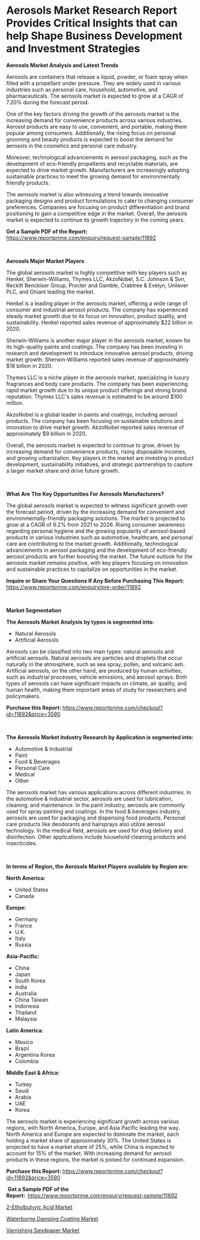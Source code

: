 <p><h1>Aerosols Market Research Report Provides Critical Insights that can help Shape Business Development and Investment Strategies</h1></p><p><strong>Aerosols Market Analysis and Latest Trends</strong></p>
<p><p>Aerosols are containers that release a liquid, powder, or foam spray when filled with a propellant under pressure. They are widely used in various industries such as personal care, household, automotive, and pharmaceuticals. The aerosols market is expected to grow at a CAGR of 7.20% during the forecast period. </p><p>One of the key factors driving the growth of the aerosols market is the increasing demand for convenience products across various industries. Aerosol products are easy to use, convenient, and portable, making them popular among consumers. Additionally, the rising focus on personal grooming and beauty products is expected to boost the demand for aerosols in the cosmetics and personal care industry.</p><p>Moreover, technological advancements in aerosol packaging, such as the development of eco-friendly propellants and recyclable materials, are expected to drive market growth. Manufacturers are increasingly adopting sustainable practices to meet the growing demand for environmentally friendly products.</p><p>The aerosols market is also witnessing a trend towards innovative packaging designs and product formulations to cater to changing consumer preferences. Companies are focusing on product differentiation and brand positioning to gain a competitive edge in the market. Overall, the aerosols market is expected to continue its growth trajectory in the coming years.</p></p>
<p><strong>Get a Sample PDF of the Report:&nbsp;</strong> <a href="https://www.reportprime.com/enquiry/request-sample/11892">https://www.reportprime.com/enquiry/request-sample/11892</a></p>
<p>&nbsp;</p>
<p><strong>Aerosols Major Market Players</strong></p>
<p><p>The global aerosols market is highly competitive with key players such as Henkel, Sherwin-Williams, Thymes LLC, AkzoNobel, S.C. Johnson & Son, Reckitt Benckiser Group, Procter and Gamble, Crabtree & Evelyn, Unilever PLC, and Ghiant leading the market.</p><p>Henkel is a leading player in the aerosols market, offering a wide range of consumer and industrial aerosol products. The company has experienced steady market growth due to its focus on innovation, product quality, and sustainability. Henkel reported sales revenue of approximately $22 billion in 2020.</p><p>Sherwin-Williams is another major player in the aerosols market, known for its high-quality paints and coatings. The company has been investing in research and development to introduce innovative aerosol products, driving market growth. Sherwin-Williams reported sales revenue of approximately $18 billion in 2020.</p><p>Thymes LLC is a niche player in the aerosols market, specializing in luxury fragrances and body care products. The company has been experiencing rapid market growth due to its unique product offerings and strong brand reputation. Thymes LLC's sales revenue is estimated to be around $100 million.</p><p>AkzoNobel is a global leader in paints and coatings, including aerosol products. The company has been focusing on sustainable solutions and innovation to drive market growth. AkzoNobel reported sales revenue of approximately $9 billion in 2020.</p><p>Overall, the aerosols market is expected to continue to grow, driven by increasing demand for convenience products, rising disposable incomes, and growing urbanization. Key players in the market are investing in product development, sustainability initiatives, and strategic partnerships to capture a larger market share and drive future growth.</p></p>
<p>&nbsp;</p>
<p><strong>What Are The Key Opportunities For Aerosols Manufacturers?</strong></p>
<p><p>The global aerosols market is expected to witness significant growth over the forecast period, driven by the increasing demand for convenient and environmentally-friendly packaging solutions. The market is projected to grow at a CAGR of 6.2% from 2021 to 2026. Rising consumer awareness regarding personal hygiene and the growing popularity of aerosol-based products in various industries such as automotive, healthcare, and personal care are contributing to the market growth. Additionally, technological advancements in aerosol packaging and the development of eco-friendly aerosol products are further boosting the market. The future outlook for the aerosols market remains positive, with key players focusing on innovation and sustainable practices to capitalize on opportunities in the market.</p></p>
<p><strong>Inquire or Share Your Questions If Any Before Purchasing This Report:</strong> <a href="https://www.reportprime.com/enquiry/pre-order/11892">https://www.reportprime.com/enquiry/pre-order/11892</a></p>
<p>&nbsp;</p>
<p><strong>Market Segmentation</strong></p>
<p><strong>The Aerosols Market Analysis by types is segmented into:</strong></p>
<p><ul><li>Natural Aerosols</li><li>Artificial Aerosols</li></ul></p>
<p><p>Aerosols can be classified into two main types: natural aerosols and artificial aerosols. Natural aerosols are particles and droplets that occur naturally in the atmosphere, such as sea spray, pollen, and volcanic ash. Artificial aerosols, on the other hand, are produced by human activities, such as industrial processes, vehicle emissions, and aerosol sprays. Both types of aerosols can have significant impacts on climate, air quality, and human health, making them important areas of study for researchers and policymakers.</p></p>
<p><strong>Purchase this Report:&nbsp;</strong><a href="https://www.reportprime.com/checkout?id=11892&price=3590">https://www.reportprime.com/checkout?id=11892&price=3590</a></p>
<p>&nbsp;</p>
<p><strong>The Aerosols Market Industry Research by Application is segmented into:</strong></p>
<p><ul><li>Automotive & Industrial</li><li>Paint</li><li>Food & Beverages</li><li>Personal Care</li><li>Medical</li><li>Other</li></ul></p>
<p><p>The aerosols market has various applications across different industries. In the automotive & industrial sector, aerosols are used for lubrication, cleaning, and maintenance. In the paint industry, aerosols are commonly used for spray painting and coatings. In the food & beverages industry, aerosols are used for packaging and dispensing food products. Personal care products like deodorants and hairsprays also utilize aerosol technology. In the medical field, aerosols are used for drug delivery and disinfection. Other applications include household cleaning products and insecticides.</p></p>
<p>&nbsp;</p>
<p><strong>In terms of Region, the Aerosols Market Players available by Region are:</strong></p>
<p>
    <p> <strong> North America: </strong>
        <ul>
            <li>United States</li>
            <li>Canada</li>
        </ul>
        </p> 
    <p> <strong> Europe: </strong>
        <ul>
            <li>Germany</li>
            <li>France</li>
            <li>U.K.</li>
            <li>Italy</li>
            <li>Russia</li>
        </ul>
        </p> 
    <p> <strong> Asia-Pacific: </strong>
        <ul>
            <li>China</li>
            <li>Japan</li>
            <li>South Korea</li>
            <li>India</li>
            <li>Australia</li>
            <li>China Taiwan</li>
            <li>Indonesia</li>
            <li>Thailand</li>
            <li>Malaysia</li>
        </ul>
        </p> 
    <p> <strong> Latin America: </strong>
        <ul>
            <li>Mexico</li>
            <li>Brazil</li>
            <li>Argentina Korea</li>
            <li>Colombia</li>
        </ul>
        </p> 
    <p> <strong> Middle East & Africa: </strong>
        <ul>
            <li>Turkey</li>
            <li>Saudi</li>
            <li>Arabia</li>
            <li>UAE</li>
            <li>Korea</li>
        </ul>
    </p>
    </p>
<p><p>The aerosols market is experiencing significant growth across various regions, with North America, Europe, and Asia Pacific leading the way. North America and Europe are expected to dominate the market, each holding a market share of approximately 30%. The United States is projected to have a market share of 25%, while China is expected to account for 15% of the market. With increasing demand for aerosol products in these regions, the market is poised for continued expansion.</p></p>
<p><strong>Purchase this Report: </strong><a href="https://www.reportprime.com/checkout?id=11892&price=3590">https://www.reportprime.com/checkout?id=11892&price=3590</a></p>
<p>&nbsp;<strong>Get a Sample PDF of the Report:&nbsp;&nbsp;</strong><a href="https://www.reportprime.com/enquiry/request-sample/11892">https://www.reportprime.com/enquiry/request-sample/11892</a></p>
<p><strong></strong></p>
<p><p><a href="https://view.publitas.com/reportprime-1/2-ethylbutyric-acid-market-offers-provide-insightful-data-for-the-time-period-from-2023-to-2030-and-also-provide-analysis-based-on-application-type-and-region/">2-Ethylbutyric Acid Market</a></p><p><a href="https://view.publitas.com/reportprime-1/waterborne-damping-coating-market-size-growth-outlook-from-2023-to-2030-projecting-at-markets-trends-analysis-by-application-regional-outlook-and-revenue/">Waterborne Damping Coating Market</a></p><p><a href="https://view.publitas.com/reportprime-1/varnishing-sandpaper-market-size-and-examines-its-market-scope-with-a-primary-focus-on-growth-opportunities-and-forecasted-trends-spanning-from-2023-to-2030/">Varnishing Sandpaper Market</a></p></p>